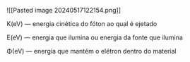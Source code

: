 ![[Pasted image 20240517122154.png]]

K(eV) — energia cinética do fóton ao qual é ejetado 

E(eV) — energia que ilumina ou energia da fonte que ilumina

Φ(eV) — energia que mantém o elétron dentro do material


